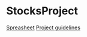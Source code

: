 # StocksProject
[Spreasheet](https://docs.google.com/spreadsheets/d/1y8LKOmlq90gHdKjhl1jRI42q6csZGaCBbA7QOGITeBI/edit#gid=0)
[Project guidelines](https://docs.google.com/document/d/1DY8C5utYh9CBOxl1bIG7lVVcYy-JUFf1/edit?usp=sharing&ouid=104368686630953859149&rtpof=true&sd=true)
